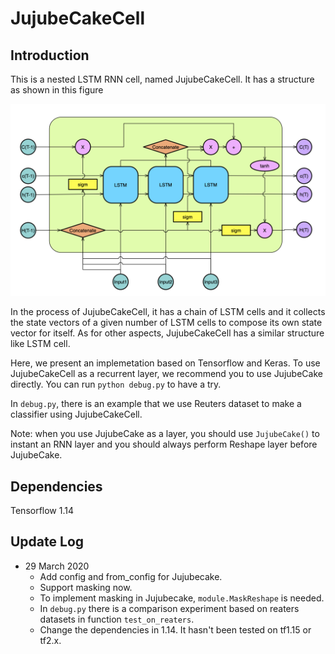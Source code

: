# JujubeCakeCell

## Introduction

This is a nested LSTM RNN cell, named JujubeCakeCell. It has a structure as shown in this figure

![JujubeCakeCell](figure/Jujubecake.jpg)

In the process of JujubeCakeCell, it has a chain of LSTM cells and it collects the state vectors of a given number of LSTM cells to compose its own state vector for itself. As for other aspects, JujubeCakeCell has a similar structure like LSTM cell.

Here, we present an implemetation based on Tensorflow and Keras. To use JujubeCakeCell as a recurrent layer, we recommend you to use JujubeCake directly. You can run `python debug.py` to have a try.

In `debug.py`, there is an example that we use Reuters dataset to make a classifier using JujubeCakeCell.

Note: when you use JujubeCake as a layer, you should use `JujubeCake()` to instant an RNN layer and you should always perform Reshape layer before JujubeCake.

## Dependencies

Tensorflow 1.14

## Update Log

* 29 March 2020 
   * Add config and from_config for Jujubecake.
   * Support masking now.
   * To implement masking in Jujubecake, `module.MaskReshape` is needed.
   * In `debug.py` there is a comparison experiment based on reaters datasets in function `test_on_reaters`.
   * Change the dependencies in 1.14. It hasn't been tested on tf1.15 or tf2.x.

